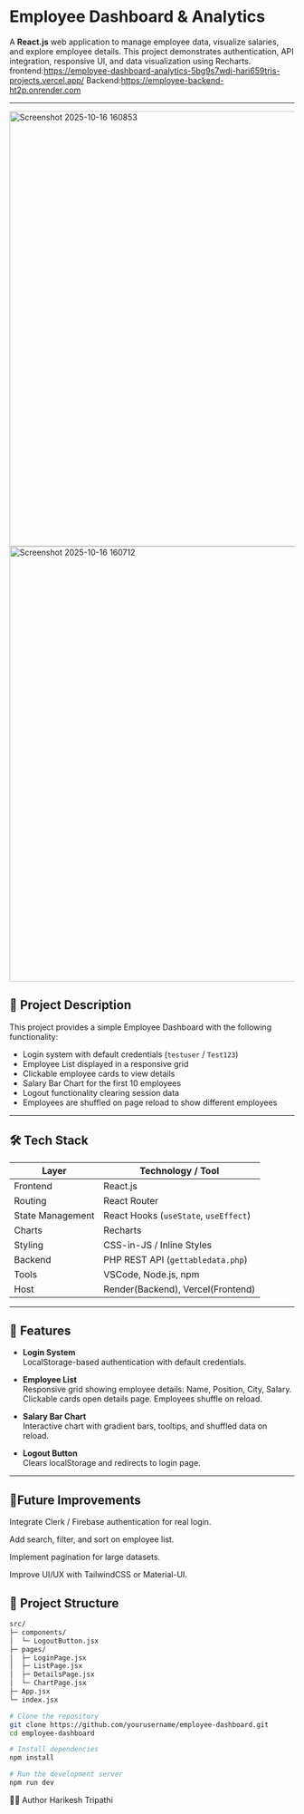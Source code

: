 # Employee Dashboard & Analytics

A **React.js** web application to manage employee data, visualize salaries, and explore employee details. This project demonstrates authentication, API integration, responsive UI, and data visualization using Recharts.
frontend:https://employee-dashboard-analytics-5bg9s7wdi-hari659tris-projects.vercel.app/
Backend:https://employee-backend-ht2p.onrender.com

---
<img width="1366" height="768" alt="Screenshot 2025-10-16 160853" src="https://github.com/user-attachments/assets/e031bd4e-862b-440d-b619-850aeddfaf4c" />

<img width="1366" height="768" alt="Screenshot 2025-10-16 160712" src="https://github.com/user-attachments/assets/afd583e7-89d5-4d62-9e36-3271996db20f" />


## 📖 Project Description

This project provides a simple Employee Dashboard with the following functionality:

- Login system with default credentials (`testuser` / `Test123`)  
- Employee List displayed in a responsive grid  
- Clickable employee cards to view details  
- Salary Bar Chart for the first 10 employees  
- Logout functionality clearing session data  
- Employees are shuffled on page reload to show different employees  

---

## 🛠 Tech Stack

| Layer            | Technology / Tool          |
|-----------------|---------------------------|
| Frontend        | React.js                  |
| Routing         | React Router              |
| State Management| React Hooks (`useState`, `useEffect`) |
| Charts          | Recharts                  |
| Styling         | CSS-in-JS / Inline Styles |
| Backend   | PHP REST API (`gettabledata.php`) |
| Tools           | VSCode, Node.js, npm      |
| Host         | Render(Backend), Vercel(Frontend)     |

---

## 🚀 Features

- **Login System**  
  LocalStorage-based authentication with default credentials.  

- **Employee List**  
  Responsive grid showing employee details: Name, Position, City, Salary.  
  Clickable cards open details page. Employees shuffle on reload.  

- **Salary Bar Chart**  
  Interactive chart with gradient bars, tooltips, and shuffled data on reload.  

- **Logout Button**  
  Clears localStorage and redirects to login page.  

---

## 📌Future Improvements

Integrate Clerk / Firebase authentication for real login.

Add search, filter, and sort on employee list.

Implement pagination for large datasets.

Improve UI/UX with TailwindCSS or Material-UI.

## 📂 Project Structure

```bash
src/
├─ components/
│  └─ LogoutButton.jsx
├─ pages/
│  ├─ LoginPage.jsx
│  ├─ ListPage.jsx
│  ├─ DetailsPage.jsx
│  └─ ChartPage.jsx
├─ App.jsx
└─ index.jsx

# Clone the repository
git clone https://github.com/yourusername/employee-dashboard.git
cd employee-dashboard

# Install dependencies
npm install

# Run the development server
npm run dev
```
👨‍💻 Author
Harikesh Tripathi

